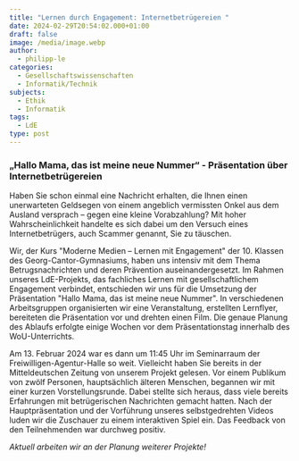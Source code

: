 ```yaml
---
title: "Lernen durch Engagement: Internetbetrügereien "
date: 2024-02-29T20:54:02.000+01:00
draft: false
image: /media/image.webp
author:
  - philipp-le
categories:
  - Gesellschaftswissenschaften
  - Informatik/Technik
subjects:
  - Ethik
  - Informatik
tags:
  - LdE
type: post
---
```

### „Hallo Mama, das ist meine neue Nummer“ - Präsentation über Internetbetrügereien

Haben Sie schon einmal eine Nachricht erhalten, die Ihnen einen unerwarteten Geldsegen von einem angeblich vermissten Onkel aus dem Ausland versprach – gegen eine kleine Vorabzahlung? Mit hoher Wahrscheinlichkeit handelte es sich dabei um den Versuch eines Internetbetrügers, auch Scammer genannt, Sie zu täuschen.

Wir, der Kurs "Moderne Medien – Lernen mit Engagement" der 10. Klassen des Georg-Cantor-Gymnasiums, haben uns intensiv mit dem Thema Betrugsnachrichten und deren Prävention auseinandergesetzt. Im Rahmen unseres LdE-Projekts, das fachliches Lernen mit gesellschaftlichem Engagement verbindet, entschieden wir uns für die Umsetzung der Präsentation "Hallo Mama, das ist meine neue Nummer".  In verschiedenen Arbeitsgruppen organisierten wir eine Veranstaltung, erstellten Lernflyer, bereiteten die Präsentation vor und drehten einen Film. Die genaue Planung des Ablaufs erfolgte einige Wochen vor dem Präsentationstag innerhalb des WoU-Unterrichts. 

Am 13. Februar 2024 war es dann um 11:45 Uhr im Seminarraum der Freiwilligen-Agentur-Halle so weit. Vielleicht haben Sie bereits in der Mitteldeutschen Zeitung von unserem Projekt gelesen. Vor einem Publikum von zwölf Personen, hauptsächlich älteren Menschen, begannen wir mit einer kurzen Vorstellungsrunde. Dabei stellte sich heraus, dass viele bereits Erfahrungen mit betrügerischen Nachrichten gemacht hatten. Nach der Hauptpräsentation und der Vorführung unseres selbstgedrehten Videos luden wir die Zuschauer zu einem interaktiven Spiel ein. Das Feedback von den Teilnehmenden war durchweg positiv. 

_Aktuell arbeiten wir an der Planung weiterer Projekte!_




